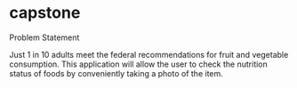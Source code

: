 # capstone

Problem Statement

Just 1 in 10 adults meet the federal recommendations for fruit and vegetable consumption. 
This application will allow the user to check the nutrition status of foods by conveniently taking a photo of the item.


